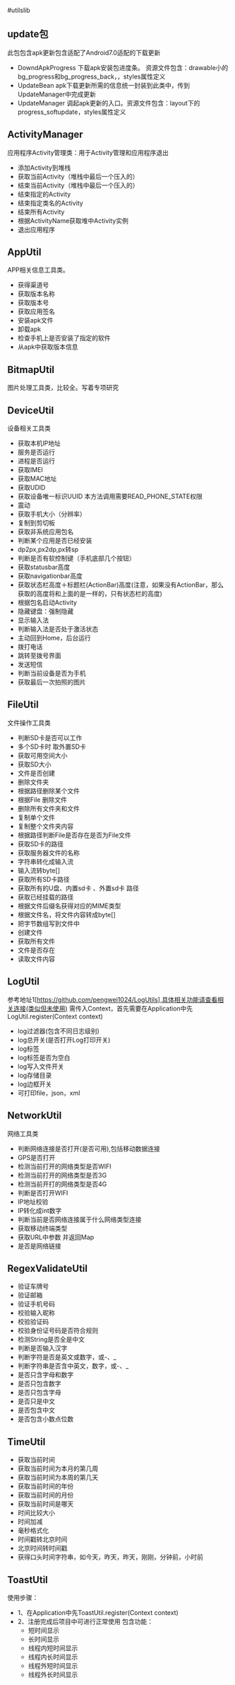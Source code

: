 #utilslib
## update包
  此包包含apk更新包含适配了Android7.0适配的下载更新
  * DowndApkProgress 下载apk安装包进度条。 资源文件包含：drawable小的bg_progress和bg_progress_back，，styles属性定义
  * UpdateBean apk下载更新所需的信息统一封装到此类中，传到UpdateManager中完成更新
  * UpdateManager 调起apk更新的入口。资源文件包含：layout下的progress_softupdate，styles属性定义

## ActivityManager
  应用程序Activity管理类：用于Activity管理和应用程序退出
  * 添加Activity到堆栈
  * 获取当前Activity（堆栈中最后一个压入的）
  * 结束当前Activity（堆栈中最后一个压入的）
  * 结束指定的Activity
  * 结束指定类名的Activity
  * 结束所有Activity
  * 根据ActivityName获取堆中Activity实例
  * 退出应用程序

## AppUtil
  APP相关信息工具类。
  * 获得渠道号
  * 获取版本名称
  * 获取版本号
  * 获取应用签名
  * 安装apk文件
  * 卸载apk
  * 检查手机上是否安装了指定的软件
  * 从apk中获取版本信息


## BitmapUtil
 图片处理工具类，比较全。写着专项研究

## DeviceUtil
 设备相关工具类
  * 获取本机IP地址
  * 服务是否运行
  * 进程是否运行
  * 获取IMEI
  * 获取MAC地址
  * 获取UDID
  * 获取设备唯一标识UUID 本方法调用需要READ_PHONE_STATE权限
  * 震动
  * 获取手机大小（分辨率）
  * 复制到剪切板
  * 获取非系统应用包名
  * 判断某个应用是否已经安装
  * dp2px,px2dp,px转sp
  * 判断是否有软控制键（手机底部几个按钮）
  * 获取statusbar高度
  * 获取navigationbar高度
  * 获取状态栏高度＋标题栏(ActionBar)高度(注意，如果没有ActionBar，那么获取的高度将和上面的是一样的，只有状态栏的高度)
  * 根据包名启动Activity
  * 隐藏键盘：强制隐藏
  * 显示输入法
  * 判断输入法是否处于激活状态
  * 主动回到Home，后台运行
  * 拨打电话
  * 跳转至拨号界面
  * 发送短信
  * 判断当前设备是否为手机
  * 获取最后一次拍照的图片

## FileUtil
文件操作工具类
  * 判断SD卡是否可以工作
  * 多个SD卡时 取外置SD卡
  * 获取可用空间大小
  * 获取SD大小
  * 文件是否创建
  * 删除文件夹
  * 根据路径删除某个文件
  * 根据File 删除文件
  * 删除所有文件夹和文件
  * 复制单个文件
  * 复制整个文件夹内容
  * 根据路径判断File是否存在是否为File文件
  * 获取SD卡的路径
  * 获取服务器文件的名称
  * 字符串转化成输入流
  * 输入流转byte[]
  * 获取所有SD卡路径
  * 获取所有的U盘、内置sd卡  、外置sd卡 路径
  * 获取已经挂载的路径
  * 根据文件后缀名获得对应的MIME类型
  * 根据文件名，将文件内容转成byte[]
  * 把字节数组写到文件中
  * 创建文件
  * 获取所有文件
  * 文件是否存在
  * 读取文件内容

## LogUtil
参考地址1[https://github.com/pengwei1024/LogUtils],具体相关功能请查看相关连接(类似但未使用)
需传入Context，首先需要在Application中先LogUtil.register(Context context)
  * log过滤器(包含不同日志级别)
  * log总开关(是否打开Log打印开关)
  * log标签
  * log标签是否为空白
  * log写入文件开关
  * log存储目录
  * log边框开关
  * 可打印file，json，xml

## NetworkUtil
网络工具类
  * 判断网络连接是否打开(是否可用),包括移动数据连接
  * GPS是否打开
  * 检测当前打开的网络类型是否WIFI
  * 检测当前打开的网络类型是否3G
  * 检测当前开打的网络类型是否4G
  * 判断是否打开WIFI
  * IP地址校验
  * IP转化成int数字
  * 判断当前是否网络连接属于什么网络类型连接
  * 获取移动终端类型
  * 获取URL中参数 并返回Map
  * 是否是网络链接

## RegexValidateUtil
  * 验证车牌号
  * 验证邮箱
  * 验证手机号码
  * 校验输入昵称
  * 校验验证码
  * 校验身份证号码是否符合规则
  * 检测String是否全是中文
  * 判断是否输入汉字
  * 判断字符是否是英文或数字，或-、_
  * 判断字符串是否含中英文，数字，或-、_
  * 是否只含字母和数字
  * 是否只包含数字
  * 是否只包含字母
  * 是否只是中文
  * 是否包含中文
  * 是否包含小数点位数

## TimeUtil
  * 获取当前时间
  * 获取当前时间为本月的第几周
  * 获取当前时间为本周的第几天
  * 获取当前时间的年份
  * 获取当前时间的月份
  * 获取当前时间是哪天
  * 时间比较大小
  * 时间加减
  * 毫秒格式化
  * 时间戳转北京时间
  * 北京时间转时间戳
  * 获得口头时间字符串，如今天，昨天，昨天，刚刚，分钟前，小时前

## ToastUtil
使用步骤：
* 1、在Application中先ToastUtil.register(Context context)
* 2、注册完成后项目中可进行正常使用
包含功能：
  * 短时间显示
  * 长时间显示
  * 线程内短时间显示
  * 线程内长时间显示
  * 线程外短时间显示
  * 线程外长时间显示



